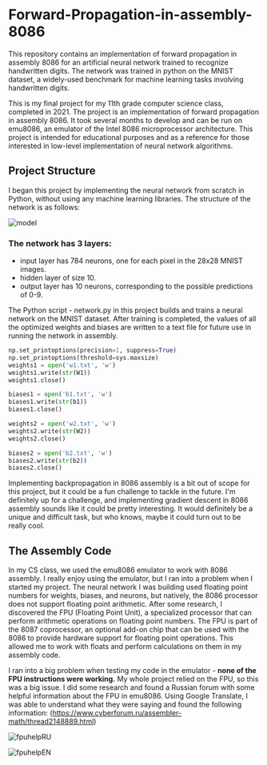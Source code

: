 # Forward-Propagation-in-assembly-8086


This repository contains an implementation of forward propagation in assembly 8086 for an artificial neural network trained to recognize handwritten digits. The network was trained in python on the MNIST dataset, a widely-used benchmark for machine learning tasks involving handwritten digits.

This is my final project for my 11th grade computer science class, completed in 2021. The project is an implementation of forward propagation in assembly 8086. It took several months to develop and can be run on emu8086, an emulator of the Intel 8086 microprocessor architecture. This project is intended for educational purposes and as a reference for those interested in low-level implementation of neural network algorithms.


Project Structure
------
I began this project by implementing the neural network from scratch in Python, without using any machine learning libraries. The structure of the network is as follows:

![model](https://user-images.githubusercontent.com/121691820/210157185-71c1885c-7f05-430a-a6b1-e29c6bfbf749.png)

### The network has 3 layers:
* input layer has 784 neurons, one for each pixel in the 28x28 MNIST images.
* hidden layer of size 10.
* output layer has 10 neurons, corresponding to the possible predictions of 0-9.

The Python script - network.py in this project builds and trains a neural network on the MNIST dataset. After training is completed, the values of all the optimized weights and biases are written to a text file for future use in running the network in assembly. 

```python
np.set_printoptions(precision=1, suppress=True)
np.set_printoptions(threshold=sys.maxsize)
weights1 = open('w1.txt', 'w')
weights1.write(str(W1))
weights1.close()

biases1 = open('b1.txt', 'w')
biases1.write(str(b1))
biases1.close()

weights2 = open('w2.txt', 'w')
weights2.write(str(W2))
weights2.close()

biases2 = open('b2.txt', 'w')
biases2.write(str(b2))
biases2.close()
```

Implementing backpropagation in 8086 assembly is a bit out of scope for this project, but it could be a fun challenge to tackle in the future. I'm definitely up for a challenge, and implementing gradient descent in 8086 assembly sounds like it could be pretty interesting. It would definitely be a unique and difficult task, but who knows, maybe it could turn out to be really cool.

The Assembly Code
------
In my CS class, we used the emu8086 emulator to work with 8086 assembly. I really enjoy using the emulator, but I ran into a problem when I started my project. The neural network I was building used floating point numbers for weights, biases, and neurons, but natively, the 8086 processor does not support floating point arithmetic. After some research, I discovered the FPU (Floating Point Unit), a specialized processor that can perform arithmetic operations on floating point numbers. The FPU is part of the 8087 coprocessor, an optional add-on chip that can be used with the 8086 to provide hardware support for floating point operations. This allowed me to work with floats and perform calculations on them in my assembly code.

I ran into a big problem when testing my code in the emulator - **none of the FPU instructions were working.** My whole project relied on the FPU, so this was a big issue. I did some research and found a Russian forum with some helpful information about the FPU in emu8086. Using Google Translate, I was able to understand what they were saying and found the following information: (https://www.cyberforum.ru/assembler-math/thread2148889.html)

![fpuhelpRU](https://user-images.githubusercontent.com/121691820/210167887-2ce1e9cc-5f4a-4fc8-acd0-74e77089febd.png)

![fpuhelpEN](https://user-images.githubusercontent.com/121691820/210167931-b8f4ac68-c24c-4200-b475-d82bcdd0e12a.png)
